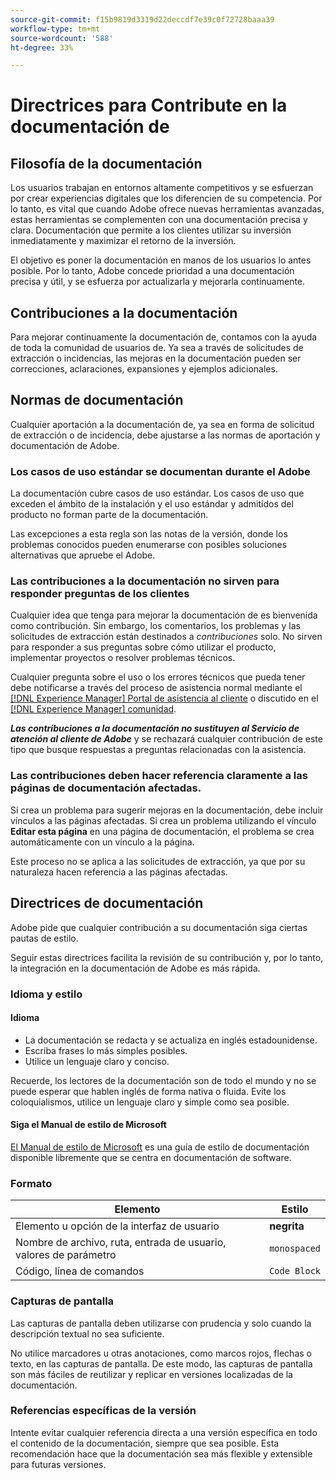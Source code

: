 ```yaml
---
source-git-commit: f15b9819d3319d22deccdf7e39c0f72728baaa39
workflow-type: tm+mt
source-wordcount: '588'
ht-degree: 33%

---
```

# Directrices para Contribute en la documentación de

## Filosofía de la documentación

Los usuarios trabajan en entornos altamente competitivos y se esfuerzan por crear experiencias digitales que los diferencien de su competencia. Por lo tanto, es vital que cuando Adobe ofrece nuevas herramientas avanzadas, estas herramientas se complementen con una documentación precisa y clara. Documentación que permite a los clientes utilizar su inversión inmediatamente y maximizar el retorno de la inversión.

El objetivo es poner la documentación en manos de los usuarios lo antes posible. Por lo tanto, Adobe concede prioridad a una documentación precisa y útil, y se esfuerza por actualizarla y mejorarla continuamente.

## Contribuciones a la documentación

Para mejorar continuamente la documentación de, contamos con la ayuda de toda la comunidad de usuarios de. Ya sea a través de solicitudes de extracción o incidencias, las mejoras en la documentación pueden ser correcciones, aclaraciones, expansiones y ejemplos adicionales.

## Normas de documentación

Cualquier aportación a la documentación de, ya sea en forma de solicitud de extracción o de incidencia, debe ajustarse a las normas de aportación y documentación de Adobe.

### Los casos de uso estándar se documentan durante el Adobe

La documentación cubre casos de uso estándar. Los casos de uso que exceden el ámbito de la instalación y el uso estándar y admitidos del producto no forman parte de la documentación.

Las excepciones a esta regla son las notas de la versión, donde los problemas conocidos pueden enumerarse con posibles soluciones alternativas que apruebe el Adobe.

### Las contribuciones a la documentación no sirven para responder preguntas de los clientes

Cualquier idea que tenga para mejorar la documentación de es bienvenida como contribución. Sin embargo, los comentarios, los problemas y las solicitudes de extracción están destinados a *contribuciones* solo. No sirven para responder a sus preguntas sobre cómo utilizar el producto, implementar proyectos o resolver problemas técnicos.

Cualquier pregunta sobre el uso o los errores técnicos que pueda tener debe notificarse a través del proceso de asistencia normal mediante el [[!DNL Experience Manager] Portal de asistencia al cliente](https://experienceleague.adobe.com/es?support-solution=Experience+Manager&lang=es#home) o discutido en el [[!DNL Experience Manager] comunidad](https://experienceleaguecommunities.adobe.com/t5/adobe-experience-manager/ct-p/adobe-experience-manager-community?profile.language=es).

***Las contribuciones a la documentación no sustituyen al Servicio de atención al cliente de Adobe*** y se rechazará cualquier contribución de este tipo que busque respuestas a preguntas relacionadas con la asistencia.

### Las contribuciones deben hacer referencia claramente a las páginas de documentación afectadas.

Si crea un problema para sugerir mejoras en la documentación, debe incluir vínculos a las páginas afectadas. Si crea un problema utilizando el vínculo **Editar esta página** en una página de documentación, el problema se crea automáticamente con un vínculo a la página.

Este proceso no se aplica a las solicitudes de extracción, ya que por su naturaleza hacen referencia a las páginas afectadas.

## Directrices de documentación

Adobe pide que cualquier contribución a su documentación siga ciertas pautas de estilo.

Seguir estas directrices facilita la revisión de su contribución y, por lo tanto, la integración en la documentación de Adobe es más rápida.

### Idioma y estilo

#### Idioma

* La documentación se redacta y se actualiza en inglés estadounidense.
* Escriba frases lo más simples posibles.
* Utilice un lenguaje claro y conciso.

Recuerde, los lectores de la documentación son de todo el mundo y no se puede esperar que hablen inglés de forma nativa o fluida. Evite los coloquialismos, utilice un lenguaje claro y simple como sea posible.

#### Siga el Manual de estilo de Microsoft

[El Manual de estilo de Microsoft](https://learn.microsoft.com/es_es/style-guide/welcome/) es una guía de estilo de documentación disponible libremente que se centra en documentación de software.

### Formato

| Elemento | Estilo |
| -------------------------------------------- | ---------------- |
| Elemento u opción de la interfaz de usuario | **negrita** |
| Nombre de archivo, ruta, entrada de usuario, valores de parámetro | `monospaced` |
| Código, línea de comandos | ```Code Block``` |

### Capturas de pantalla

Las capturas de pantalla deben utilizarse con prudencia y solo cuando la descripción textual no sea suficiente.

No utilice marcadores u otras anotaciones, como marcos rojos, flechas o texto, en las capturas de pantalla. De este modo, las capturas de pantalla son más fáciles de reutilizar y replicar en versiones localizadas de la documentación.

### Referencias específicas de la versión

Intente evitar cualquier referencia directa a una versión específica en todo el contenido de la documentación, siempre que sea posible. Esta recomendación hace que la documentación sea más flexible y extensible para futuras versiones.
